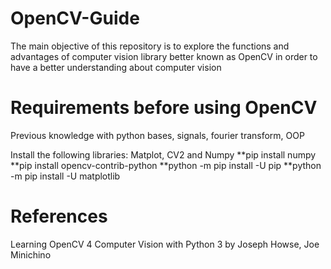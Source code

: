 # OpenCV-Guide
The main objective of this repository is to explore the functions and advantages of computer vision library better known as OpenCV in order to have a better understanding about computer vision

# Requirements before using OpenCV
Previous knowledge with python bases, signals, fourier transform, OOP

Install the following libraries: Matplot, CV2 and Numpy
**pip install numpy
**pip install opencv-contrib-python
**python -m pip install -U pip
**python -m pip install -U matplotlib

# References
Learning OpenCV 4 Computer Vision with Python 3 by Joseph Howse, Joe Minichino
